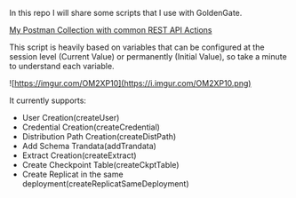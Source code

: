 In this repo I will share some scripts that I use with GoldenGate.

[My Postman Collection with common REST API Actions](OGG.postman_collection.json)

This script is heavily based on variables that can be configured at the session level (Current Value) or permanently (Initial Value), so take a minute to understand each variable.

![https://imgur.com/OM2XP10](https://i.imgur.com/OM2XP10.png)

It currently supports:

- User Creation(createUser)
- Credential Creation(createCredential)
- Distribution Path Creation(createDistPath)
- Add Schema Trandata(addTrandata)
- Extract Creation(createExtract)
- Create Checkpoint Table(createCkptTable)
- Create Replicat in the same deployment(createReplicatSameDeployment)
